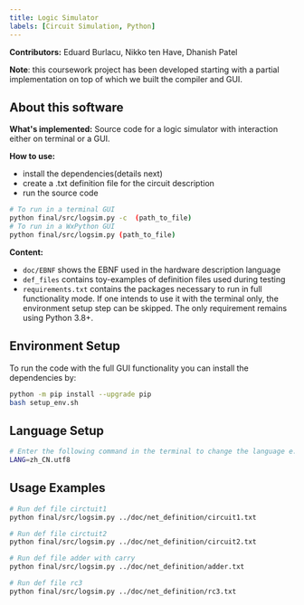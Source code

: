 ```yaml
---
title: Logic Simulator
labels: [Circuit Simulation, Python]
---
```


**Contributors:** Eduard Burlacu, Nikko ten Have, Dhanish Patel

 
**Note**: this coursework project has been developed starting with a partial implementation on top of which we built the compiler and GUI.

## About this software
**What's implemented:** Source code for a logic simulator with interaction either on terminal or a GUI.

**How to use:**
* install the dependencies(details next)
* create a .txt definition file for the circuit description
* run the source code

```bash
# To run in a terminal GUI
python final/src/logsim.py -c  (path_to_file)
# To run in a WxPython GUI
python final/src/logsim.py (path_to_file)
```

**Content:**
* `doc/EBNF` shows the EBNF used in the hardware description language
* `def_files` contains toy-examples of definition files used during testing
* `requirements.txt` contains the packages necessary to run in full functionality mode. If one intends to use it with the terminal only, the environment setup step can be skipped. The only requirement remains using Python 3.8+.

## Environment Setup
To run the code with the full GUI functionality you can install the dependencies by:
```bash
python -m pip install --upgrade pip
bash setup_env.sh
```

## Language Setup

```bash
# Enter the following command in the terminal to change the language e.g. if the system language is Chinese, enter:
LANG=zh_CN.utf8
```

## Usage Examples

```bash
# Run def file circtuit1
python final/src/logsim.py ../doc/net_definition/circuit1.txt
```

```bash
# Run def file circtuit2
python final/src/logsim.py ../doc/net_definition/circuit2.txt
```

```bash
# Run def file adder with carry
python final/src/logsim.py ../doc/net_definition/adder.txt
```

```bash
# Run def file rc3
python final/src/logsim.py ../doc/net_definition/rc3.txt
```
